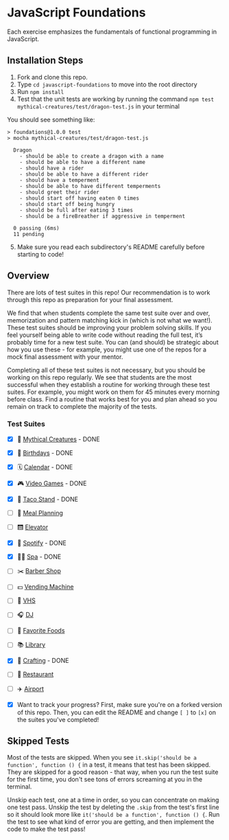 # JavaScript Foundations

Each exercise emphasizes the fundamentals of functional programming in JavaScript.

## Installation Steps

1. Fork and clone this repo.
2. Type `cd javascript-foundations` to move into the root directory
3. Run `npm install`
4. Test that the unit tests are working by running the command `npm test mythical-creatures/test/dragon-test.js` in your terminal

You should see something like:

```shell
> foundations@1.0.0 test
> mocha mythical-creatures/test/dragon-test.js

  Dragon
    - should be able to create a dragon with a name
    - should be able to have a different name
    - should have a rider
    - should be able to have a different rider
    - should have a temperment
    - should be able to have different temperments
    - should greet their rider
    - should start off having eaten 0 times
    - should start off being hungry
    - should be full after eating 3 times
    - should be a fireBreather if aggressive in temperment

  0 passing (6ms)
  11 pending
```
5. Make sure you read each subdirectory's README carefully before starting to code!

## Overview

There are lots of test suites in this repo! Our recommendation is to work through this repo as preparation for your final assessment.  
  
We find that when students complete the same test suite over and over, memorization and pattern matching kick in (which is not what we want!). These test suites should be improving your problem solving skills. If you feel yourself being able to write code without reading the full test, it’s probably time for a new test suite. You can (and should) be strategic about how you use these - for example, you might use one of the repos for a mock final assessment with your mentor.

Completing all of these test suites is not necessary, but you should be working on this repo regularly. We see that students are the most successful when they establish a routine for working through these test suites. For example, you might work on them for 45 minutes every morning before class. Find a routine that works best for you and plan ahead so you remain on track to complete the majority of the tests.

### Test Suites
- [x] 🧚 ‍[Mythical Creatures](./mythical-creatures) - DONE
- [x] 🎂 [Birthdays](./birthdays) - DONE
- [x] 🗓 [Calendar](./calendar/) - DONE
- [x] 🎮 [Video Games](./video-games/) - DONE
- [x] 🌮 [Taco Stand](./tacoStand/) - DONE
- [ ] 🥗 [Meal Planning](./meal-planning/)
- [ ] 🛗 [Elevator](./elevator/)
- [x] 🎵 [Spotify](./spotify/) - DONE
- [x] 🧖‍♀️ [Spa](./spa/) - DONE
- [ ] ✂️ [Barber Shop](./barber-shop/)
- [ ] 💵 [Vending Machine](./vending-machine/)
- [ ] 📼 [VHS](./vhs/)
- [ ] 🎧 [DJ](./dj)
- [ ] 🍔 [Favorite Foods](./favorite-foods)
- [ ] 📚 [Library](./library)
- [x] 🧶 [Crafting](./crafting/) - DONE
- [ ] 🍜 [Restaurant](./restaurant/)
- [ ] ✈️ [Airport](./airport)

- [x] Want to track your progress? First, make sure you're on a forked version of this repo. Then, you can edit the README and change `[ ]` to `[x]` on the suites you've completed!

## Skipped Tests

Most of the tests are skipped. When you see `it.skip('should be a function', function () {` in a test, it means that test has been skipped. They are skipped for a good reason - that way, when you run the test suite for the first time, you don't see tons of errors screaming at you in the terminal.

Unskip each test, one at a time in order, so you can concentrate on making one test pass. Unskip the test by deleting the `.skip` from the test's first line so it should look more like `it('should be a function', function () {`. Run the test to see what kind of error you are getting, and then implement the code to make the test pass!
